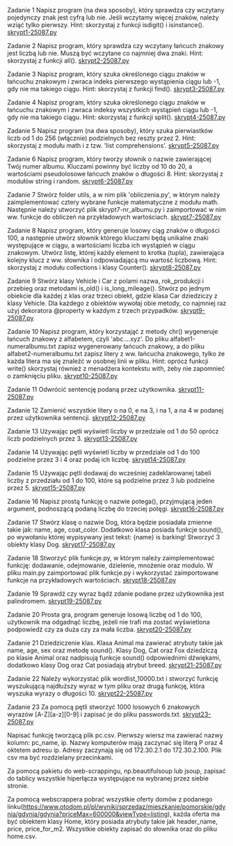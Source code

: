 
Zadanie 1
Napisz program (na dwa sposoby), który sprawdza czy wczytany pojedynczy znak jest cyfrą lub nie. Jeśli wczytamy więcej znaków, należy wziąć tylko pierwszy.
Hint: skorzystaj z funkcji isdigit() i isinstance().
<a href="skrypt1-25087.py" >skrypt1-25087.py </a>

Zadanie 2
Napisz program, który sprawdza czy wczytany łańcuch znakowy jest liczbą lub nie. Muszą być wczytane co najmniej dwa znaki.
Hint: skorzystaj z funkcji all().
<a href="skrypt2-25087.py" >skrypt2-25087.py </a>

Zadanie 3
Napisz program, który szuka określonego ciągu znaków w łańcuchu znakowym i zwraca indeks pierwszego wystąpienia ciągu lub -1, gdy nie ma takiego ciągu.
Hint: skorzystaj z funkcji find().
<a href="skrypt3-25087.py" >skrypt3-25087.py </a>

Zadanie 4
Napisz program, który szuka określonego ciągu znaków w łańcuchu znakowym i zwraca indeksy wszystkich wystąpień ciągu lub -1, gdy nie ma takiego ciągu.
Hint: skorzystaj z funkcji split().
<a href="skrypt4-25087.py" >skrypt4-25087.py </a>

Zadanie 5
Napisz program (na dwa sposoby), który szuka pierwiastków liczb od 1 do 256 (włącznie) podzielnych bez reszty przez 2.
Hint: skorzystaj z modułu math i z tzw. 'list comprehensions'.
<a href="skrypt5-25087.py" >skrypt5-25087.py </a>

Zadanie 6
Napisz program, który tworzy słownik o nazwie zawierającej Twój numer albumu.
Kluczami powinny być liczby od 10 do 20, a wartościami pseudolosowe łańcuch znaków o długości 8.
Hint: skorzystaj z modułów string i random.
<a href="skrypt6-25087.py" >skrypt6-25087.py </a>

Zadanie 7
Stwórz folder utils, a w nim plik 'obliczenia.py', w którym należy zaimplementować cztery wybrane funkcje matematyczne z modułu math.
Następnie należy utworzyć plik skrypt7-nr_albumu.py i zaimportować w nim ww. funkcje do obliczeń na przykładowych wartościach.
<a href="skrypt7-25087.py" >skrypt7-25087.py </a>


Zadanie 8
Napisz program, który generuje losowy ciąg znaków o długości 100, a następnie utwórz słownik którego kluczami będą unikalne znaki występujące w ciągu, a wartościami liczba ich wystąpień w ciągu znakowym. Utwórz listę, której każdy element to krotka (tupla), zawierająca kolejny klucz z ww. słownika i odpowiadającą mu wartość liczbową.
Hint: skorzystaj z modułu collections i klasy Counter().
<a href="skrypt8-25087.py">skrypt8-25087.py</a>

Zadanie 9
Stwórz klasy Vehicle i Car z polami nazwa, rok_produkcji i przebieg oraz metodami is_old() i is_long_mileage(). Stwórz po jednym obiekcie dla każdej z klas oraz trzeci obiekt, gdzie klasa Car dziedziczy z klasy Vehicle. Dla każdego z obiektów wywołaj obie metody, co najmniej raz użyj dekoratora @property w każdym z trzech przypadków.
<a href="skrypt9-25087.py">skrypt9-25087.py</a>

Zadanie 10
Napisz program, który korzystająć z metody chr() wygeneruje łańcuch znakowy z alfabetem, czyli 'abc....xyz'. Do pliku alfabet1-numeralbumu.txt zapisz wygenerowany łańcuch znakowy, a do pliku alfabet2-numeralbumu.txt zapisz litery z ww. łańcucha znakowego, tylko że każda litera ma się znaleźć w osobnej linii w pliku.
Hint: oprócz funkcji write() skorzystaj również z menadżera kontekstu with, żeby nie zapomnieć o zamknięciu pliku.
<a href="skrypt10-25087.py">skrypt10-25087.py</a>

Zadanie 11
Odwrócić sentencję podaną przez użytkownika.
<a href="skrypt11-25087.py">skrypt11-25087.py</a>

Zadanie 12
Zamienić wszystkie litery o na 0, e na 3, i na 1, a na 4 w podanej przez użytkownika sentencji.
<a href="skrypt12-25087.py">skrypt12-25087.py</a>

Zadanie 13
Używając pętli wyświetl liczby w przedziale od 1 do 50 oprócz liczb podzielnych przez 3.
<a href="skrypt13-25087.py">skrypt13-25087.py</a>

Zadanie 14
Używając pętli wyświetl liczby w przedziale od 1 do 100 podzielne przez 3 i 4 oraz podaj ich liczbę.
<a href="skrypt14-25087.py">skrypt14-25087.py</a>

Zadanie 15
Używając pętli dodawaj do wcześniej zadeklarowanej tabeli liczby z przedziału od 1 do 100, które są podzielne przez 3 lub podzielne przez 5.
<a href="skrypt15-25087.py">skrypt15-25087.py</a>

Zadanie 16
Napisz prostą funkcję o nazwie potega(), przyjmującą jeden argument, podnoszącą podaną liczbę do trzeciej potęgi.
<a href="skrypt16-25087.py">skrypt16-25087.py</a>

Zadanie 17
Stwórz klasę o nazwie Dog, która będzie posiadała zmienne takie jak: name, age, coat_color. Dodatkowo klasa posiada funkcje sound(), po wywołaniu której wypisywany jest tekst: {name} is barking! Stworzyć 3 obiekty klasy Dog.
<a href="skrypt17-25087.py">skrypt17-25087.py</a>

Zadanie 18
Stworzyć plik funkcje.py, w którym należy zaimplementować funkcję: dodawanie, odejmowanie, dzielenie, mnożenie oraz modulo. W pliku main.py zaimportować plik funkcje.py i wykorzystać zaimportowane funkcje na przykładowych wartościach.
<a href="skrypt18-25087.py">skrypt18-25087.py</a>

Zadanie 19
Sprawdź czy wyraz bądź zdanie podane przez użytkownika jest palindromem.
<a href="skrypt19-25087.py">skrypt19-25087.py</a>

Zadanie 20
Prosta gra, program generuje losową liczbę od 1 do 100, użytkownik ma odgadnąć liczbę, jeżeli nie trafi ma zostać wyświetlona podpowiedź czy za duża czy za mała liczba.
<a href="skrypt20-25087.py">skrypt20-25087.py</a>

Zadanie 21
Dziedziczenie klas. Klasa Animal ma zawierać atrybuty takie jak name, age, sex oraz metodę sound(). Klasy Dog, Cat oraz Fox dziedziczą po klasie Animal oraz nadpisują funkcje sound() odpowiednimi dźwiękami, dodatkowo klasy Dog oraz Cat posiadają atrybut breed.
<a href="skrypt21-25087.py">skrypt21-25087.py</a>

Zadanie 22
Należy wykorzystać plik wordlist_10000.txt i stworzyć funkcję wyszukującą najdłuższy wyraz w tym pliku oraz drugą funkcję, która wyszuka wyrazy o długości 10.
<a href="skrypt22-25087.py">skrypt22-25087.py</a>

Zadanie 23
Za pomocą pętli stworzyć 1000 losowych 6 znakowych wyrazów [A-Z][a-z][0-9] i zapisać je do pliku passwords.txt.
<a href="skrypt23-25087.py">skrypt23-25087.py</a>

Napisać funkcję tworzącą plik pc.csv. Pierwszy wiersz ma zawierać nazwy kolumn: pc_name, ip. Nazwy komputerów mają zaczynać się literą P oraz 4 oktetem adresu ip. Adresy zaczynają się od 172.30.2.1 do 172.30.2.100. Plik csv ma być rozdzielany przecinkami.

Za pomocą pakietu do web-scrappingu, np.beautifulsoup lub jsoup, zapisać do tablicy wszystkie hiperłącza występujące na wybranej przez siebie stronie.

Za pomocą webscrappera pobrać wszystkie oferty domów z podanego linku(https://www.otodom.pl/pl/wyniki/sprzedaz/mieszkanie/pomorskie/gdynia/gdynia/gdynia?priceMax=600000&viewType=listing), każda oferta ma być obiektem klasy Home, który posiada atrybuty takie jak header_name, price, price_for_m2. Wszystkie obiekty zapisać do słownika oraz do pliku home.csv.
